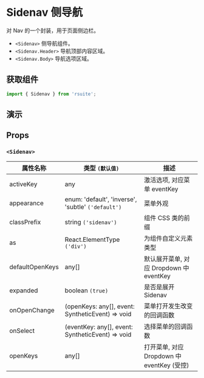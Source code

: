 # Sidenav 侧导航

对 Nav 的一个封装，用于页面侧边栏。

- `<Sidenav>` 侧导航组件。
- `<Sidenav.Header>` 导航顶部内容区域。
- `<Sidenav.Body>` 导航选项区域。

## 获取组件

```js
import { Sidenav } from 'rsuite';
```

## 演示

<!--{demo}-->

## Props

### `<Sidenav>`

| 属性名称        | 类型 `(默认值)`                                    | 描述                                       |
| --------------- | -------------------------------------------------- | ------------------------------------------ |
| activeKey       | any                                                | 激活选项, 对应菜单 eventKey                |
| appearance      | enum: 'default', 'inverse', 'subtle' `('default')` | 菜单外观                                   |
| classPrefix     | string `('sidenav')`                               | 组件 CSS 类的前缀                          |
| as              | React.ElementType `('div')`                        | 为组件自定义元素类型                       |
| defaultOpenKeys | any[]                                              | 默认展开菜单, 对应 Dropdown 中 eventKey    |
| expanded        | boolean `(true)`                                   | 是否是展开 Sidenav                         |
| onOpenChange    | (openKeys: any[], event: SyntheticEvent) => void   | 菜单打开发生改变的回调函数                 |
| onSelect        | (eventKey: any[], event: SyntheticEvent) => void   | 选择菜单的回调函数                         |
| openKeys        | any[]                                              | 打开菜单, 对应 Dropdown 中 eventKey (受控) |
